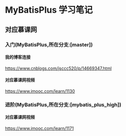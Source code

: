 # MyBatisPlus 学习笔记

## 对应慕课网

### 入门(MyBatisPlus,所在分支:[master])
#### 我的博客连接
https://www.cnblogs.com/jsccc520/p/14669347.html

#### 对应慕课网视频
https://www.imooc.com/learn/1130

### 进阶(MyBatisPlus,所在分支:[mybatis_plus_high])

#### 对应慕课网视频
https://www.imooc.com/learn/1171
